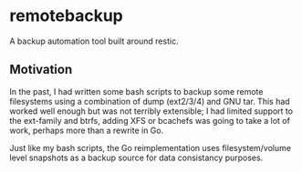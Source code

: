# remotebackup

A backup automation tool built around restic.

## Motivation

In the past, I had written some bash scripts to backup some remote filesystems using a combination of dump (ext2/3/4) and GNU tar.
This had worked well enough but was not terribly extensible; I had limited support to the ext-family and btrfs, adding
XFS or bcachefs was going to take a lot of work, perhaps more than a rewrite in Go.

Just like my bash scripts, the Go reimplementation uses filesystem/volume level snapshots as a backup source for data
consistancy purposes.

